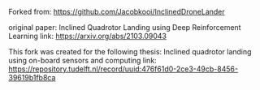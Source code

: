 Forked from: https://github.com/Jacobkooi/InclinedDroneLander

original paper: Inclined Quadrotor Landing using Deep Reinforcement Learning
link: https://arxiv.org/abs/2103.09043

This fork was created for the following thesis: Inclined quadrotor landing using on-board sensors and computing
link: https://repository.tudelft.nl/record/uuid:476f61d0-2ce3-49cb-8456-39619b1fb8ca

